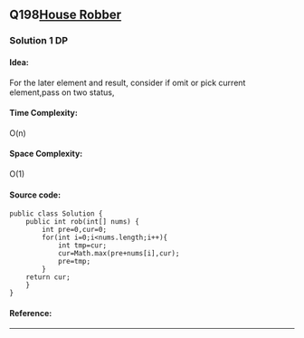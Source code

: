## Q198[House Robber](https://leetcode.com/problems/house-robber/) 

### Solution 1 DP
#### Idea:
For the later element and result, consider if omit or pick current element,pass on two status,
#### Time Complexity: 
O(n)
#### Space Complexity:
O(1)
#### Source code:
```
public class Solution {
    public int rob(int[] nums) {
        int pre=0,cur=0;
        for(int i=0;i<nums.length;i++){
            int tmp=cur;
            cur=Math.max(pre+nums[i],cur);
            pre=tmp;
        }
    return cur;    
    }
}
```
#### Reference:

---

